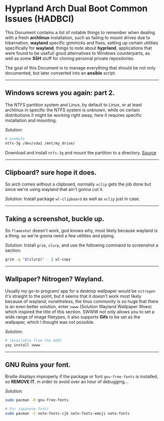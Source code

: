 # Hyprland Arch Dual Boot Common Issues (HADBCI)
This Document contains a list of notable things to remember when dealing with a fresh **archlinux** installation, such as failing to mount drives due to hibernation, **wayland** specific gimmicks and fixes, setting up certain utilities specifically for **wayland**, things to note about **hyprland**, applications that were found to be useful/ good alternatives to Windows counterparts, as well as some **SSH** stuff for cloning personal private repositories.

The goal of this Document is to manage everything that should be not only documented, but later converted into an **ansible** script.

----
## Windows screws you again: part 2.
The NTFS partition system and Linux, by default to Linux, or at least archlinux in specific the NTFS system is unknown, while on certain distributions it might be working right away, here it requires specific installation and mounting.
 
*Solution:*
```bash
# example
ntfs-3g /dev/sda1 /mnt/my_drive/
```
Download and install `ntfs-3g` and mount the partition to a directory.
[Source](https://www.linuxquestions.org/questions/linux-newbie-8/error-mounting-mount-unknown-filesystem-type-%27ntfs%27-926355/)

---
## Clipboard? sure hope it does.
So arch comes without a clipboard, normally `xclip` gets the job done but since we're using  wayland that ain't gonna cut it.

*Solution:*
Install package `wl-clipboard` as well as `xclip` just in case.

---

## Taking a screenshot, buckle up.
So `flameshot` doesn't work, god knows why, most likely because wayland is a thing. so we're gonna need a few utilities and piping.

*Solution:*
Install `grim`, `slurp`, and use the following command to screenshot a section:
```bash
grim -g "$(slurp)" - | wl-copy
```

---

## Wallpaper? Nitrogen? Wayland.
Usually my go-to program/ app for a desktop wallpaper would be `nitrogen` it's straight to the point, but it seems that it doesn't work most likely because of wayland; nonetheless, the linux community is so huge that there is an even better solution, enter `swww` (Solution Wayland Wallpaper Woes) which inspired the title of this section. SWWW not only allows you to set a wide range of image filetypes, it also supports **Gifs** to be set as the wallpaper, which I thought was not possible.


*Solution:*
```bash
# (Available from the AUR)
yay install swww
```

---
## GNU Ruins your font.
Braille displays improperly if the package or font `gnu-free-fonts` is installed, so **REMOVE IT**, in order to avoid over an hour of debugging...

*Solution:*
```bash
sudo pacman -R gnu-free-fonts

# For japanese fonts
sudo pacman -S noto-fonts-cjk noto-fonts-emoji noto-fonts
```

